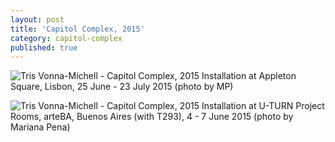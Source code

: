 ```yaml
---
layout: post
title: 'Capitol Complex, 2015'
category: capitol-complex
published: true
---
```


![Tris Vonna-Michell - Capitol Complex, 2015]({{site.baseurl}}/assets/img/0502-capitol-complex-2015.jpg)
Installation at Appleton Square, Lisbon, 25 June - 23 July 2015 (photo by MP)

![Tris Vonna-Michell - Capitol Complex, 2015]({{site.baseurl}}/assets/img/0503-capitol-complex-2015.jpg)
Installation at U-TURN Project Rooms, arteBA, Buenos Aires (with T293), 4 - 7 June 2015 (photo by Mariana Pena)
